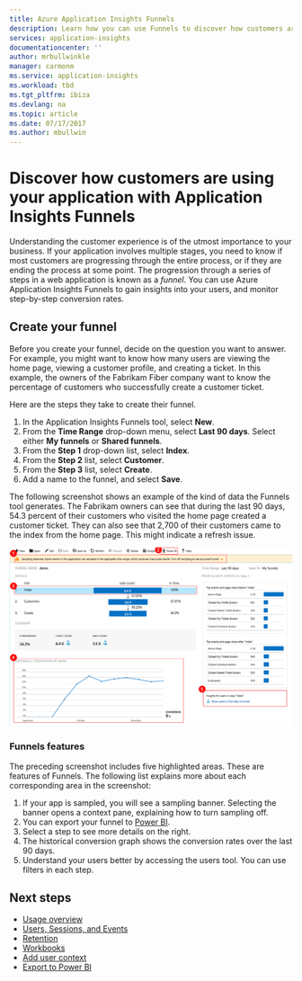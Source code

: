 ```yaml
---
title: Azure Application Insights Funnels
description: Learn how you can use Funnels to discover how customers are interacting with your application.
services: application-insights
documentationcenter: ''
author: mrbullwinkle
manager: carmonm
ms.service: application-insights
ms.workload: tbd
ms.tgt_pltfrm: ibiza
ms.devlang: na
ms.topic: article
ms.date: 07/17/2017
ms.author: mbullwin
---
```


# Discover how customers are using your application with Application Insights Funnels

Understanding the customer experience is of the utmost importance to your business. If your application involves multiple stages, you need to know if most customers are progressing through the entire process, or if they are ending the process at some point. The progression through a series of steps in a web application is known as a *funnel*. You can use Azure Application Insights Funnels to gain insights into your users, and monitor step-by-step conversion rates. 

## Create your funnel
Before you create your funnel, decide on the question you want to answer. For example, you might want to know how many users are viewing the home page, viewing a customer profile, and creating a ticket. In this example, the owners of the Fabrikam Fiber company want to know the percentage of customers who successfully create a customer ticket.

Here are the steps they take to create their funnel.

1. In the Application Insights Funnels tool, select **New**.
1. From the **Time Range** drop-down menu, select **Last 90 days**. Select either **My funnels** or **Shared funnels**.
1. From the **Step 1** drop-down list, select **Index**. 
1. From the **Step 2** list, select **Customer**.
1. From the **Step 3** list, select **Create**.
1. Add a name to the funnel, and select **Save**.

The following screenshot shows an example of the kind of data the Funnels tool generates. The Fabrikam owners can see that during the last 90 days, 54.3 percent of their customers who visited the home page created a customer ticket. They can also see that 2,700 of their customers came to the index from the home page. This might indicate a refresh issue.


![Screenshot of Funnels tool with data](./media/app-insights-understand-usage-patterns/funnel1.png)

### Funnels features
The preceding screenshot includes five highlighted areas. These are features of Funnels. The following list explains more about each corresponding area in the screenshot:
1. If your app is sampled, you will see a sampling banner. Selecting the banner opens a context pane, explaining how to turn sampling off. 
2. You can export your funnel to [Power BI](app-insights-export-power-bi.md).
3. Select a step to see more details on the right. 
4. The historical conversion graph shows the conversion rates over the last 90 days. 
5. Understand your users better by accessing the users tool. You can use filters in each step. 

## Next steps
  * [Usage overview](app-insights-usage-overview.md)
  * [Users, Sessions, and Events](app-insights-usage-segmentation.md)
  * [Retention](app-insights-usage-retention.md)
  * [Workbooks](app-insights-usage-workbooks.md)
  * [Add user context](app-insights-usage-send-user-context.md)
  * [Export to Power BI](app-insights-export-power-bi.md)


